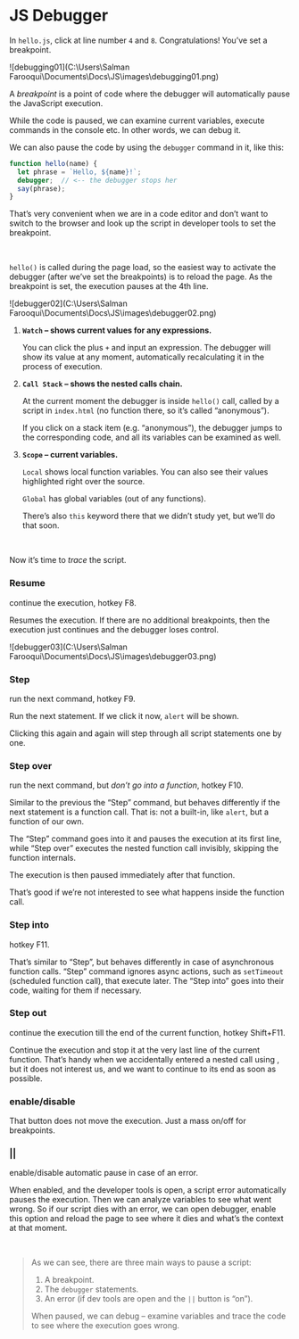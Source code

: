 # JS Debugger

In `hello.js`, click at line number `4` and `8`.  Congratulations! You’ve set a breakpoint. 

![debugging01](C:\Users\Salman Farooqui\Documents\Docs\JS\images\debugging01.png)

A *breakpoint* is a point of code where the debugger will automatically pause the JavaScript execution.

While the code is paused, we can examine current variables, execute commands in the console etc. In other words, we can debug it.

We can also pause the code by using the `debugger` command in it, like this:

```javascript
function hello(name) {
  let phrase = `Hello, ${name}!`;
  debugger;  // <-- the debugger stops her
  say(phrase);
}
```

That’s very convenient when we are in a code editor and don’t want to switch to the browser and look up the script in developer tools to set the breakpoint.

<br>

`hello()` is called during the page load, so the easiest way to activate the debugger (after we’ve set the breakpoints) is to reload the page. As the breakpoint is set, the execution pauses at the 4th line.

![debugger02](C:\Users\Salman Farooqui\Documents\Docs\JS\images\debugger02.png)



1. **`Watch` – shows current values for any expressions.**

   You can click the plus `+` and input an expression. The debugger will show its value at any moment, automatically recalculating it in the process of execution.

2. **`Call Stack` – shows the nested calls chain.**

   At the current moment the debugger is inside `hello()` call, called by a script in `index.html` (no function there, so it’s called “anonymous”).

   If you click on a stack item (e.g. “anonymous”), the debugger jumps to the corresponding code, and all its variables can be examined as well.

3. **`Scope` – current variables.**

   `Local` shows local function variables. You can also see their values highlighted right over the source.

   `Global` has global variables (out of any functions).

   There’s also `this` keyword there that we didn’t study yet, but we’ll do that soon.

<br>

Now it’s time to *trace* the script.

### Resume

continue the execution, hotkey F8.

Resumes the execution. If there are no additional breakpoints, then the execution just continues and the debugger loses control.

![debugger03](C:\Users\Salman Farooqui\Documents\Docs\JS\images\debugger03.png)



### Step

run the next command, hotkey F9.

Run the next statement. If we click it now, `alert` will be shown.

Clicking this again and again will step through all script statements one by one.



### Step over

run the next command, but *don’t go into a function*, hotkey F10.

Similar to the previous the “Step” command, but behaves differently if the next statement is a function call. That is: not a built-in, like `alert`, but a function of our own.

The “Step” command goes into it and pauses the execution at its first line, while “Step over” executes the nested function call invisibly, skipping the function internals.

The execution is then paused immediately after that function.

That’s good if we’re not interested to see what happens inside the function call.



### Step into 

hotkey F11.

That’s similar to “Step”, but behaves differently in case of asynchronous function calls. “Step” command ignores async actions, such as `setTimeout` (scheduled function call), that execute later. The “Step into” goes into their code, waiting for them if necessary. 



### Step out

continue the execution till the end of the current function, hotkey Shift+F11.

Continue the execution and stop it at the very last line of the current function. That’s handy when we accidentally entered a nested call using , but it does not interest us, and we want to continue to its end as soon as possible.



### enable/disable

That button does not move the execution. Just a mass on/off for breakpoints. 

### || 

enable/disable automatic pause in case of an error.

When enabled, and the developer tools is open, a script error automatically pauses the execution. Then we can analyze variables to see what went wrong. So if our script dies with an error, we can open debugger, enable this option and reload the page to see where it dies and what’s the context at that moment.

<br>

> As we can see, there are three main ways to pause a script:
>
> 1. A breakpoint.
> 2. The `debugger` statements.
> 3. An error (if dev tools are open and the `||` button is “on”).
>
> When paused, we can debug – examine variables and trace the code to see where the execution goes wrong.